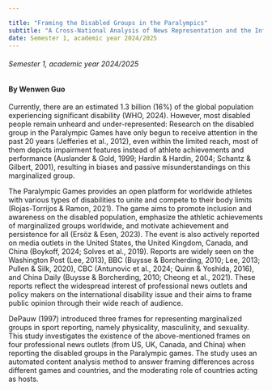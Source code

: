```yaml
---

title: "Framing the Disabled Groups in the Paralympics"
subtitle: "A Cross-National Analysis of News Representation and the Influence of Hosting Countries (2012-2024)"
date: Semester 1, academic year 2024/2025
---
```


###### Semester 1, academic year 2024/2025
#### By Wenwen Guo

Currently, there are an estimated 1.3 billion (16%) of the global population experiencing significant disability (WHO, 2024). However, most disabled people remain unheard and under-represented: Research on the disabled group in the Paralympic Games have only begun to receive attention in the past 20 years (Jefferies et al., 2012), even within the limited reach, most of them depicts impairment features instead of athlete achievements and performance (Auslander & Gold, 1999; Hardin & Hardin, 2004; Schantz & Gilbert, 2001), resulting in biases and passive misunderstandings on this marginalized group. 

The Paralympic Games provides an open platform for worldwide athletes with various types of disabilities to unite and compete to their body limits (Rojas-Torrijos & Ramon, 2021). The game aims to promote inclusion and awareness on the disabled population, emphasize the athletic achievements of marginalized groups worldwide, and motivate achievement and persistence for all (Ersöz & Esen, 2023). The event is also actively reported on media outlets in the United States, the United Kingdom, Canada, and China (Boykoff, 2024; Solves et al., 2019). Reports are widely seen on the Washington Post (Lee, 2013), BBC (Buysse & Borcherding, 2010; Lee, 2013; Pullen & Silk, 2020), CBC (Antunovic et al., 2024; Quinn & Yoshida, 2016), and China Daily (Buysse & Borcherding, 2010; Cheong et al., 2021). These reports reflect the widespread interest of professional news outlets and policy makers on the international disability issue and their aims to frame public opinion through their wide reach of audience.  

DePauw (1997) introduced three frames for representing marginalized groups in sport reporting, namely physicality, masculinity, and sexuality. This study investigates the existence of the above-mentioned frames on four professional news outlets (from US, UK, Canada, and China) when reporting the disabled groups in the Paralympic games. The study uses an automated content analysis method to answer framing differences across different games and countries, and the moderating role of countries acting as hosts. 


